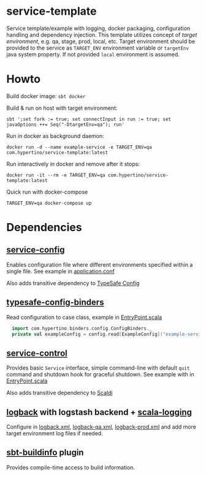 # service-template

Service template/example with logging, docker packaging, configuration handling and dependency injection.
This template utilizes concept of _target environment_, e.g. qa, stage, prod, local, etc. Target environment should 
be provided to the service as `TARGET_ENV` environment variable or `targetEnv` java system property.
If not provided `local` environment is assumed.  

# Howto

Build docker image: 
`sbt docker`

Build & run on host with target environment:

```
sbt ';set fork := true; set connectInput in run := true; set javaOptions ++= Seq("-DtargetEnv=qa"); run'
``` 

Run in docker as background daemon:

```
docker run -d --name example-service -e TARGET_ENV=qa com.hypertino/service-template:latest
```
  
Run interactively in docker and remove after it stops: 
```
docker run -it --rm -e TARGET_ENV=qa com.hypertino/service-template:latest
```

Quick run with docker-compose 
```
TARGET_ENV=qa docker-compose up
```

# Dependencies

## [service-config](https://github.com/hypertino/service-config)

Enables configuration file where different environments specified within a single file.
See example in [application.conf](src/main/resources/application.conf)

Also adds transitive dependency to [TypeSafe Config](https://github.com/lightbend/config)

## [typesafe-config-binders](https://github.com/hypertino/typesafe-config-binders)

Read configuration to case class, example in [EntryPoint.scala](src/main/scala/com/hypertino/example/EntryPoint.scala)

```scala
  import com.hypertino.binders.config.ConfigBinders._
  private val exampleConfig = config.read[ExampleConfig]("example-service")
```

## [service-control](https://github.com/hypertino/service-control)

Provides basic `Service` interface, simple command-line with default `quit` command and shutdown hook for graceful shutdown.
See example with in [EntryPoint.scala](src/main/scala/com/hypertino/example/EntryPoint.scala)

Also adds transitive dependency to [Scaldi](http://scaldi.org/)

## [logback](https://logback.qos.ch/) with logstash backend + [scala-logging](https://github.com/typesafehub/scala-logging)

Configure in [logback.xml](src/main/resources/logback.xml), [logback-qa.xml](src/main/resources/logback-qa.xml), [logback-prod.xml](src/main/resources/logback-prod.xml) 
and add more target environment log files if needed.

## [sbt-buildinfo](https://github.com/sbt/sbt-buildinfo) plugin 

Provides compile-time access to build information. 

